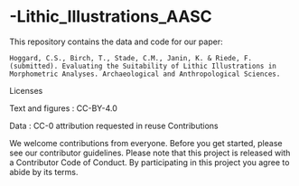 # -Lithic_Illustrations_AASC

This repository contains the data and code for our paper:

    Hoggard, C.S., Birch, T., Stade, C.M., Janin, K. & Riede, F. (submitted). Evaluating the Suitability of Lithic Illustrations in Morphometric Analyses. Archaeological and Anthropological Sciences.
    

Licenses

Text and figures : CC-BY-4.0

Data : CC-0 attribution requested in reuse
Contributions

We welcome contributions from everyone. Before you get started, please see our contributor guidelines. Please note that this project is released with a Contributor Code of Conduct. By participating in this project you agree to abide by its terms.
